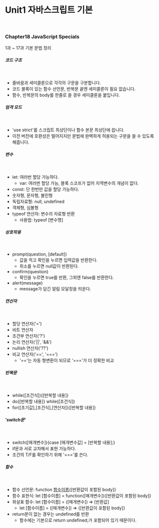 # Unit1 자바스크립트 기본
<br>

### Chapter18 JavaScript Specials
1과 ~ 17과 기본 문법 정리
<br>

##### 코드 구조
<br>

- 줄바꿈과 세미클론으로 각각의 구문을 구분합니다.
- 코드 블록이 있는 함수 선언문, 반복문 끝엔 세미콜론이 필요 없습니다.
- 함수, 반복문의 body를 한줄로 쓸 경우 세미클론을 붙입니다.

##### 엄격 모드
<br>

- 'use strict'를 스크립트 최상단이나 함수 본문 최상단에 씁니다.
- 이전 버전에 호환성은 떨어지지만 문법에 완벽하게 허용되는 구문을 쓸 수 있도록 해줍니다.

##### 변수
<br>

- let: 여러번 할당 가능하다.
	- var: 여러번 할당 가능, 블록 스코프가 없어 지역변수의 개념이 없다.
- const: 단 한번만 값을 할당 가능하다.
- 숫자형, 문자형, 불린형
- 독립자료형: null, undefined
- 객체형, 심볼형
- typeof 연산자: 변수의 자료형 반환
	- 사용법: typeof [변수명]

##### 상호작용
<br>

- prompt(question, [default])
	- 값을 적고 확인을 누르면 입력값을 반환한다.
	- 취소를 누르면 null값이 반환된다.
- confirm(question)
	- 확인을 누르면 true를 반환, 그외엔 false를 반환한다.
- alert(message)
	- message가 담긴 알림 모달창을 띄운다.

##### 연산자
<br>

- 할당 연산자('=')
- 비트 연산자
- 조건부 연산자('?')
- 논리 연산자('||', '&&')
- nullish 연산자('??')
- 비교 연산자('==', '===')
	- '=='는 자동 형변환이 되므로 '==='가 더 정확한 비교

##### 반복문
<br>

- while([조건식]){[반복할 내용]}
- do{[반복할 내용]} while([조건식])
- for([초기값],[조건식],[연산자]){[반복할 내용]}

##### 'switch문'
<br>

- switch([매개변수]){case [매개변수값] = [반복할 내용];}
- if문과 서로 교차해서 표현 가능하다.
- 조건의 T/F를 확인하기 위해 '==='를 쓴다.

##### 함수
<br>

- 함수 선언문: function [함수이름]([매개변수]){[반환값이 포함된 body]}
- 함수 표현식: let [함수이름] = function([매개변수]){[반환값이 포함된 body]}
- 화살표 함수: let [함수이름] = ([매개변수]) => [반환값]
	- let [함수이름] = ([매개변수]) => {[반환값이 포함된 body]}
- return문이 없는 경우는 undefined를 반환
	- 함수에는 기본으로 return undefined;가 포함되어 있기 때문이다.